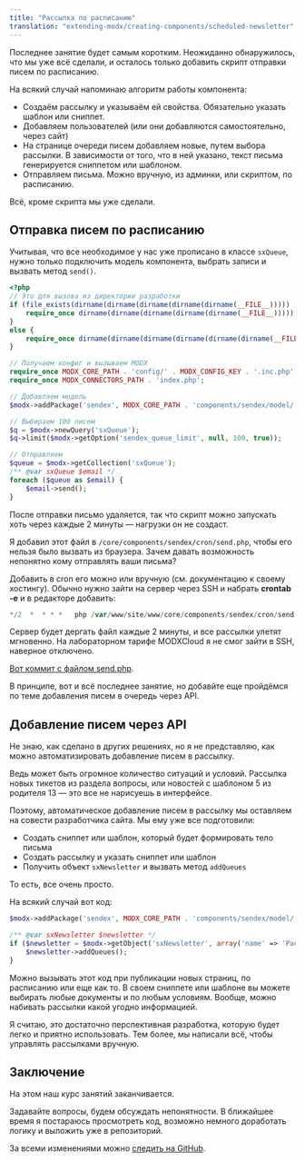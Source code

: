 ```yaml
---
title: "Рассылка по расписанию"
translation: "extending-modx/creating-components/scheduled-newsletter"
---
```


Последнее занятие будет самым коротким. Неожиданно обнаружилось, что мы уже всё сделали, и осталось только добавить скрипт отправки писем по расписанию.

На всякий случай напоминаю алгоритм работы компонента:

* Создаём рассылку и указываём ей свойства. Обязательно указать шаблон или сниппет.
* Добавляем пользователей (или они добавляются самостоятельно, через сайт)
* На странице очереди писем добавляем новые, путем выбора рассылки. В зависимости от того, что в ней указано, текст письма генерируется сниппетом или шаблоном.
* Отправляем письма. Можно вручную, из админки, или скриптом, по расписанию.

Всё, кроме скрипта мы уже сделали.

## Отправка писем по расписанию

Учитывая, что все необходимое у нас уже прописано в классе `sxQueue`, нужно только подключить модель компонента, выбрать записи и вызвать метод `send()`.

``` php
<?php
// Это для вызова из директории разработки
if (file_exists(dirname(dirname(dirname(dirname(dirname(__FILE__))))) . '/config.core.php')) {
    require_once dirname(dirname(dirname(dirname(dirname(__FILE__))))) . '/config.core.php';
}
else {
    require_once dirname(dirname(dirname(dirname(dirname(dirname(__FILE__)))))) . '/config.core.php';
}

// Получаем конфиг и вызываем MODX
require_once MODX_CORE_PATH . 'config/' . MODX_CONFIG_KEY . '.inc.php';
require_once MODX_CONNECTORS_PATH . 'index.php';

// Добавляем модель
$modx->addPackage('sendex', MODX_CORE_PATH . 'components/sendex/model/');

// Выбираем 100 писем
$q = $modx->newQuery('sxQueue');
$q->limit($modx->getOption('sendex_queue_limit', null, 100, true));

// Отправляем
$queue = $modx->getCollection('sxQueue');
/** @var sxQueue $email */
foreach ($queue as $email) {
    $email->send();
}
```

После отправки письмо удаляется, так что скрипт можно запускать хоть через каждые 2 минуты — нагрузки он не создаст.

Я добавил этот файл в `/core/components/sendex/cron/send.php`, чтобы его нельзя было вызвать из браузера. Зачем давать возможность непонятно кому отправлять ваши письма?

Добавить в cron его можно или вручную (см. документацию к своему хостингу). Обычно нужно зайти на сервер через SSH и набрать **crontab -e** и в редакторе добавить:

``` php
*/2  *  * * *   php /var/www/site/www/core/components/sendex/cron/send.php
```

Сервер будет дергать файл каждые 2 минуты, и все рассылки улетят мгновенно. На лабораторном тарифе MODXCloud я не смог зайти в SSH, наверное отключено.

[Вот коммит с файлом send.php](https://github.com/bezumkin/Sendex/commit/52b15960eeddb2968bc1585f9e6f630c8b59438f).

В принципе, вот и всё последнее занятие, но добавйте еще пройдёмся по теме добавления писем в очередь через API.

## Добавление писем через API

Не знаю, как сделано в других решениях, но я не представляю, как можно автоматизировать добавление писем в рассылку.

Ведь может быть огромное количество ситуаций и условий. Рассылка новых тикетов из раздела вопросы, или новостей с шаблоном 5 из родителя 13 — это все не нарисуешь в интерфейсе.

Поэтому, автоматическое добавление писем в рассылку мы оставляем на совести разработчика сайта. Мы ему уже все подготовили:

* Создать сниппет или шаблон, который будет формировать тело письма
* Создать рассылку и указать сниппет или шаблон
* Получить объект `sxNewsletter` и вызвать метод `addQueues`

То есть, все очень просто.

На всякий случай вот код:

``` php
$modx->addPackage('sendex', MODX_CORE_PATH . 'components/sendex/model/');

/** @var sxNewsletter $newsletter */
if ($newsletter = $modx->getObject('sxNewsletter', array('name' => 'Рассылка новостей'))) {
    $newsletter->addQueues();
}
```

Можно вызывать этот код при публикации новых страниц, по расписанию или еще как то. В своем сниппете или шаблоне вы можете выбирать любые документы и по любым условиям. Вообще, можно набивать рассылки какой угодно информацией.

Я считаю, это достаточно перспективная разработка, которую будет легко и приятно использовать. Тем более, мы написали всё, чтобы управлять рассылками вручную.

## Заключение

На этом наш курс занятий заканчивается.

Задавайте вопросы, будем обсуждать непонятности. В ближайшее время я постараюсь просмотреть код, возможно немного доработать логику и выложить уже в репозиторий.

За всеми изменениями можно [следить на GitHub](https://github.com/bezumkin/Sendex/commits/master).
